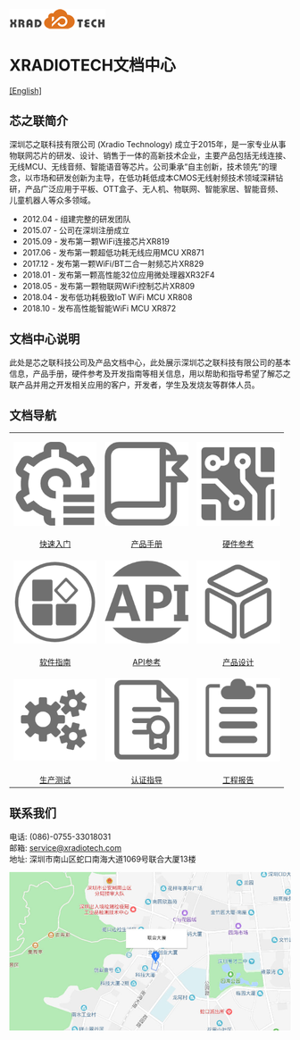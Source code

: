 
![](images/XRADIOTECHLOGO.png)

# XRADIOTECH文档中心

[[English]](index-en.md)

## 芯之联简介
深圳芯之联科技有限公司 (Xradio Technology) 成立于2015年，是一家专业从事物联网芯片的研发、设计、销售于一体的高新技术企业，主要产品包括无线连接、无线MCU、无线音频、智能语音等芯片。公司秉承“自主创新，技术领先”的理念，以市场和研发创新为主导，在低功耗低成本CMOS无线射频技术领域深耕钻研，产品广泛应用于平板、OTT盒子、无人机、物联网、智能家居、智能音频、儿童机器人等众多领域。

* 2012.04 - 组建完整的研发团队
* 2015.07 - 公司在深圳注册成立
* 2015.09 - 发布第一颗WiFi连接芯片XR819
* 2017.06 - 发布第一颗超低功耗无线应用MCU XR871
* 2017.12 - 发布第一颗WiFi/BT二合一射频芯片XR829
* 2018.01 - 发布第一颗高性能32位应用微处理器XR32F4
* 2018.05 - 发布第一颗物联网WiFi控制芯片XR809
* 2018.04 - 发布低功耗极致IoT WiFi MCU XR808
* 2018.10 - 发布高性能智能WiFi MCU XR872

## 文档中心说明
此处是芯之联科技公司及产品文档中心，此处展示深圳芯之联科技有限公司的基本信息，产品手册，硬件参考及开发指南等相关信息，用以帮助和指导希望了解芯之联产品并用之开发相关应用的客户，开发者，学生及发烧友等群体人员。

## 文档导航
<style>
table th:first-of-type {
	width: 300px;
}
table th:nth-of-type(2) {
	width: 300px;
}
table th:nth-of-type(3) {
	width: 300px;
}
</style>

||||
|:---:|:---:|:--:|
|<html><body><p><a href="zh_CN/get-started.md"><img src="images/get-started.png" width=150/></a></p></body></html>|<html><body><p><a href="zh_CN/product-datasheet.md"><img src="images/product-datasheet.png" width=150/></a></p></body></html>|<html><body><p><a href="zh_CN/hw-ref.md"><img src="images/hw-ref.png" width=150/></a></p></body></html>|
|[快速入门](zh_CN/get-started.md)|[产品手册](zh_CN/product-datasheet.md)|[硬件参考](zh_CN/hw-ref.md)|
|<html><body><p><a href="zh_CN/sw-guide.md"><img src="images/sw-guide.png" width=150/></p></body></html>|<html><body><p><a href="zh_CN/api-ref.md"><img src="images/api-ref.png" width=150/></p></body></html>|<html><body><p><a href="zh_CN/product-design.md"><img src="images/product-design.png" width=150/></p></body></html>|
|[软件指南](zh_CN/sw-guide.md)|[API参考](zh_CN/api-ref.md)|[产品设计](zh_CN/product-design.md)|
|<html><body><p><a href="zh_CN/mp-test.md"><img src="images/mp-test.png" width=150/></p></body></html>|<html><body><p><a href="zh_CN/cert.md"><img src="images/cert.png" width=150/></p></body></html>|<html><body><p><a href="zh_CN/reports.md"><img src="images/report.png" width=150/></p></body></html>|
|[生产测试](zh_CN/mp-test.md)|[认证指导](zh_CN/cert.md)|[工程报告](zh_CN/reports.md)|

## 联系我们

电话: (086)-0755-33018031  
邮箱: service@xradiotech.com  
地址: 深圳市南山区蛇口南海大道1069号联合大厦13楼  

<html>
    <body>
        <a href="https://j.map.baidu.com/90vTO" target="_parent"><img src="images/LIANHEDASHA.jpg"></a>
    </body>
</html>









